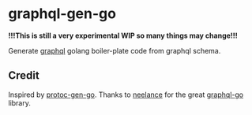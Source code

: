 # graphql-gen-go

**!!!This is still a very experimental WIP so many things may change!!!**

Generate [graphql](neelance/graphql-go) golang boiler-plate code from graphql schema.

## Credit

Inspired by [protoc-gen-go](https://github.com/golang/protobuf/tree/master/protoc-gen-go).
Thanks to [neelance](https://github.com/neelance) for the great [graphql-go](https://github.com/neelance/graphql-go) library. 
